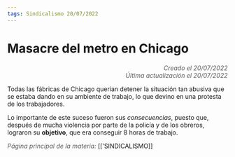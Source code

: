 ```yaml
---
tags: Sindicalismo 20/07/2022
---
```


# Masacre del metro en Chicago
<div style="text-align: right; opacity: 0.7; font-style: italic;">Creado el 20/07/2022</div>
<div style="text-align: right; opacity: 0.7; font-style: italic;">Última actualización el 20/07/2022</div>

Todas las fábricas de Chicago querían detener la situación tan abusiva que se estaba dando en su ambiente de trabajo, lo que devino en una protesta de los trabajadores.

Lo importante de este suceso fueron sus *consecuencias*, puesto que, después de mucha violencia por parte de la policía y de los obreros, lograron su **objetivo**, que era conseguir 8 horas de trabajo.

<span style="opacity: 0.7; font-style: italic;">Página principal de la materia:</span> [['SINDICALISMO]]